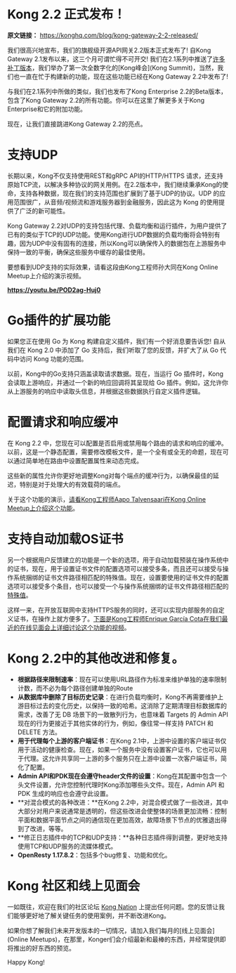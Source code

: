 # Kong 2.2 正式发布！

**原文链接：** https://konghq.com/blog/kong-gateway-2-2-released/

我们很高兴地宣布，我们的旗舰级开源API网关2.2版本正式发布了!
自Kong Gateway 2.1发布以来，这三个月可谓忙得不可开交! 我们在2.1系列中推送了[许多补丁版本](https://github.com/Kong/kong/blob/master/CHANGELOG.md)，我们举办了第一次全数字化的[Kong峰会](Kong Summit)，当然，我们也一直在忙于构建新的功能，现在这些功能已经在Kong Gateway 2.2中发布了!

与我们在2.1系列中所做的类似，我们也发布了Kong Enterprise 2.2的Beta版本，包含了Kong Gateway 2.2的所有功能。你可以在这里了解更多关于Kong Enterprise和它的附加功能。

现在，让我们直接跳进Kong Gateway 2.2的亮点。

# 支持UDP

长期以来，Kong不仅支持使用REST和gRPC API的HTTP/HTTPS 请求，还支持原始TCP流，以解决多种协议的网关用例。在2.2版本中，我们继续秉承Kong的使命，支持各种数据，现在我们的支持范围也扩展到了基于UDP的协议。UDP 的应用范围很广，从音频/视频流和游戏服务器到金融服务，因此这为 Kong 的使用提供了广泛的新可能性。

Kong Gateway 2.2对UDP的支持包括代理、负载均衡和运行插件，为用户提供了已有的类似于TCP的UDP功能。使用Kong进行UDP数据的负载均衡将会特别有趣，因为UDP中没有固有的连接，所以Kong可以确保传入的数据包在上游服务中保持一致的平衡，确保这些服务中缓存的最佳使用。

要想看到UDP支持的实际效果，请看这段由Kong工程师孙大同在Kong Online Meetup上介绍的演示视频。

**https://youtu.be/POD2ag-Huj0**

# Go插件的扩展功能

如果您正在使用 Go 为 Kong 构建自定义插件，我们有一个好消息要告诉您! 自从我们在 Kong 2.0 中添加了 Go 支持后，我们听取了您的反馈，并扩大了从 Go 代码中访问 Kong 功能的范围。

以前，Kong中的Go支持只涵盖读取请求数据。现在，当运行 Go 插件时，Kong 会读取上游响应，并通过一个新的响应回调将其呈现给 Go 插件。例如，这允许你从上游服务的响应中读取头信息，并根据这些数据执行自定义插件逻辑。

# 配置请求和响应缓冲

在 Kong 2.2 中，您现在可以配置是否启用或禁用每个路由的请求和响应的缓冲。以前，这是一个静态配置，需要修改模板文件，是一个全有或全无的命题，现在可以通过简单地在路由中设置配置属性来动态完成。

这些新的属性允许你更好地调整Kong对每个端点的缓冲行为，以确保最佳的延迟，特别是对于处理大的有效载荷的端点。

关于这个功能的演示，[请看Kong工程师Aapo Talvensaari在Kong Online Meetup上介绍这个功能](https://youtu.be/E3HgOaenw5w?t=357)。

# 支持自动加载OS证书

另一个根据用户反馈建立的功能是一个新的选项，用于自动加载预装在操作系统中的证书，现在，用于设置证书文件的配置选项可以接受多条，而且还可以接受与操作系统捆绑的证书文件路径相匹配的特殊值。现在，设置要使用的证书文件的配置选项可以接受多个条目，也可以接受一个与操作系统捆绑的证书文件路径相匹配的[特殊值](https://docs.konghq.com/2.2.x/configuration/#lua_ssl_trusted_certificate)。

这样一来，在开放互联网中支持HTTPS服务的同时，还可以实现内部服务的自定义证书，在操作上就方便多了。[下面是Kong工程师Enrique García Cota在我们最近的在线见面会上详细讨论这个功能的视频](https://youtu.be/E3HgOaenw5w?t=918)。

# Kong 2.2中的其他改进和修复。

- **根据路径来限制速率**：现在可以使用URL路径作为标准来维护单独的速率限制计数，而不必为每个路径创建单独的Route
- **从数据库中删除了目标历史记录**：在进行负载均衡时，Kong不再需要维护上游目标过去的变化历史，以保持一致的哈希。这消除了定期清理目标数据库的需求，改善了无 DB 场景下的一致散列行为，也意味着 Targets 的 Admin API 现在的行为更接近于其他实体的行为，例如，像往常一样支持 PATCH 和 DELETE 方法。
- **用于代理每个上游的客户端证书**：在Kong 2.1中，上游中设置的客户端证书仅用于活动的健康检查。现在，如果一个服务中没有设置客户证书，它也可以用于代理。这允许共享同一上游的多个服务只在上游中设置一次客户端证书，简化了配置。
- **Admin API和PDK现在会遵守header文件的设置**：Kong在其配置中包含一个头文件设置，允许您控制代理时Kong添加哪些头文件。现在，Admin API 和 PDK 生成的响应也会遵守此设置。
- **对混合模式的各种改进：**在Kong 2.2中，对混合模式做了一些改进，其中大部分对用户来说通常是透明的，但这些改进会使整体的场景更加流畅：控制平面和数据平面节点之间的通信现在更加高效，故障场景下节点的优雅退出得到了改进，等等。
- **修正日志插件中的TCP和UDP支持：**各种日志插件得到调整，更好地支持使用TCP和UDP服务的流媒体模式。
- **OpenResty 1.17.8.2**：包括多个bug修复、功能和优化。

# Kong 社区和线上见面会

一如既往，欢迎在我们的社区论坛 [Kong Nation](https://discuss.konghq.com/) 上提出任何问题。您的反馈让我们能够更好地了解关键任务的使用案例，并不断改进Kong。

如果你想了解我们未来开发版本的一切情况，请加入我们每月的[线上见面会](Online Meetups)，在那里，Konger们会介绍最新和最棒的东西，并经常提供即将推出的好东西的预览。

Happy Kong!
